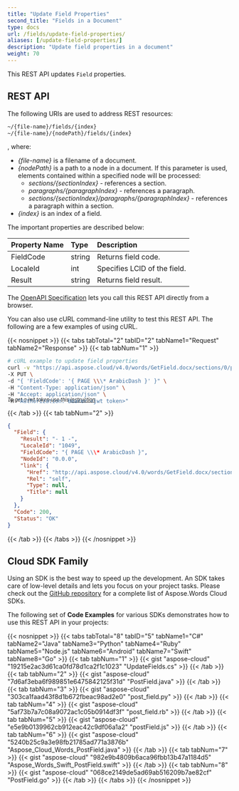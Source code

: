 ```yaml
---
title: "Update Field Properties"
second_title: "Fields in a Document"
type: docs
url: /fields/update-field-properties/
aliases: [/update-field-properties/]
description: "Update field properties in a document"
weight: 70
---
```


This REST API updates `Field` properties.

## REST API

The following URIs are used to address REST resources:

```HTML
~/{file-name}/fields/{index}
~/{file-name}/{nodePath}/fields/{index}
```
, where:

- *{file-name}* is a filename of a document.
- *{nodePath}* is a path to a node in a document. If this parameter is used, elements contained within a specified node will be processed:
  - *sections/{sectionIndex}* - references a section.
  - *paragraphs/{paragraphIndex}* - references a paragraph.
  - *sections/{sectionIndex}/paragraphs/{paragraphIndex}* - references a paragraph within a section.
- *{index}* is an index of a field.

The important properties are described below:

|Property Name|Type|Description|
| :- | :- | :- |
|FieldCode|string|Returns field code.|
|LocaleId|int|Specifies LCID of the field.|
|Result|string|Returns field result.|

The [OpenAPI Specification](https://apireference.aspose.cloud/words/#/Fields/UpdateField) lets you call this REST API directly from a browser.

You can also use cURL command-line utility to test this REST API. The following are a few examples of using cURL.

{{< nosnippet >}}
{{< tabs tabTotal="2" tabID="2" tabName1="Request" tabName2="Response" >}}
{{< tab tabNum="1" >}}

```bash
# cURL example to update field properties
curl -v "https://api.aspose.cloud/v4.0/words/GetField.docx/sections/0/paragraphs/0/fields/0" \
-X PUT \
-d "{ 'FieldCode': '{ PAGE \\\* ArabicDash }' }" \
-H "Content-Type: application/json" \
-H "Accept: application/json" \
-H "Authorization: Bearer <jwt token>"
```
<p style="margin-top:-32px;font-size:80%;font-style:italic">To get a jwt token use this <a href="/words/getting-started/available-sdks/#curl">instruction</a></p>

{{< /tab >}}
{{< tab tabNum="2" >}}

```json
{
  "Field": {
    "Result": "- 1 -",
    "LocaleId": "1049",
    "FieldCode": "{ PAGE \\\* ArabicDash }",
    "NodeId": "0.0.0",
    "link": {
      "Href": "http://api.aspose.cloud/v4.0/words/GetField.docx/sections/0/paragraphs/0/fields/0",
      "Rel": "self",
      "Type": null,
      "Title": null
    }
  },
  "Code": 200,
  "Status": "OK"
}
```

{{< /tab >}}
{{< /tabs >}}
{{< /nosnippet >}}

## Cloud SDK Family

Using an SDK is the best way to speed up the development. An SDK takes care of low-level details and lets you focus on your project tasks. Please check out the [GitHub repository](https://github.com/aspose-words-cloud) for a complete list of Aspose.Words Cloud SDKs.

The following set of **Code Examples** for various SDKs demonstrates how to use this REST API in your projects:

{{< nosnippet >}}
{{< tabs tabTotal="8" tabID="5" tabName1="C#" tabName2="Java" tabName3="Python" tabName4="Ruby" tabName5="Node.js" tabName6="Android" tabName7="Swift" tabName8="Go" >}}
{{< tab tabNum="1" >}}
{{< gist "aspose-cloud" "19215e2ac3d61ca0fd78d1ca2f1c1023" "UpdateFields.cs" >}}
{{< /tab >}}
{{< tab tabNum="2" >}}
{{< gist "aspose-cloud" "7d6af3eba6f989851e6475842125f31d" "PostField.java" >}}
{{< /tab >}}
{{< tab tabNum="3" >}}
{{< gist "aspose-cloud" "303ca1faad43f8d1b672fbeac98ad2e0" "post_field.py" >}}
{{< /tab >}}
{{< tab tabNum="4" >}}
{{< gist "aspose-cloud" "5af73b7a7c08a9072ac1c05b0914df3f" "post_field.rb" >}}
{{< /tab >}}
{{< tab tabNum="5" >}}
{{< gist "aspose-cloud" "e5e9b0139962cb912eac42c9df06a1a2" "postField.js" >}}
{{< /tab >}}
{{< tab tabNum="6" >}}
{{< gist "aspose-cloud" "5240b25c9a3e98fb21785ad771a3876b" "Aspose_Cloud_Words_PostField.java" >}}
{{< /tab >}}
{{< tab tabNum="7" >}}
{{< gist "aspose-cloud" "982e9b4809b6aca96fbb13b47a1184d5" "Aspose_Words_Swift_PostField.swift" >}}
{{< /tab >}}
{{< tab tabNum="8" >}}
{{< gist "aspose-cloud" "068ce2149de5ad69ab516209b7ae82cf" "PostField.go" >}}
{{< /tab >}}
{{< /tabs >}}
{{< /nosnippet >}}
